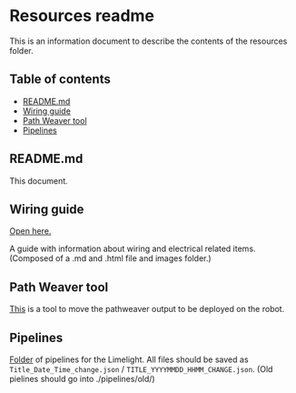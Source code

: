 # Resources readme

<!-- Author: Joshua Budd -->
<!-- Date: 2020/01/18 -->
<!-- Revised: 2020/01/18 -->

This is an information document to describe the contents of the resources
folder.

## Table of contents

- [README.md](#README.md)
- [Wiring guide](#Wiring-guide)
- [Path Weaver tool](#Path-Weaver-tool)
- [Pipelines](#Pipelines)

## README.md

This document.

## Wiring guide

[Open here.](./wiring-guide.md)

A guide with information about wiring and electrical related items. (Composed of a .md and .html file and images folder.)

## Path Weaver tool

[This](./movepathweaver.sh) is a tool to move the pathweaver output to be deployed on the robot.

## Pipelines

[Folder](./pipelines/) of pipelines for the Limelight. All files should be saved as `Title_Date_Time_change.json` / `TITLE_YYYYMMDD_HHMM_CHANGE.json`. (Old pielines should go into ./pipelines/old/)
